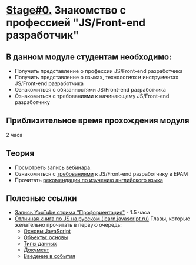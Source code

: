 # [Stage#0.](../../README.md) Знакомство с профессией "JS/Front-end разработчик"
## В данном модуле студентам необходимо:
- Получить представление о профессии JS/Front-end разработчика
- Получить представление о языках, технологиях и инструментах JS/Front-end разработчика
- Ознакомиться с обязанностями JS/Front-end разработчика
- Ознакомиться с требованиями к начинающему JS/Front-end разработчику

## Приблизительное время прохождения модуля
2 часа

## Теория
- Посмотреть запись [вебинара](https://www.youtube.com/watch?v=5g1U06QjWZk).
- Ознакомиться с [требованиями](js-l1-position-requirements.md) к JS/Front-end разработчику в EPAM 
- Прочитать [рекомендации по изучению английского языка](https://github.com/rolling-scopes-school/tasks/blob/master/tasks/materials/english.md)

## Полезные ссылки 
- [Запись YouTube стрима "Профориентация"](https://www.youtube.com/watch?v=pQ0hr5U8RL0) - 1.5 часа
- [Отличная книга по JS на русском (learn.javascript.ru)](https://learn.javascript.ru/)
Главы, которые желательно прочитать в первую очередь:
   - [Основы JavaScript](https://learn.javascript.ru/first-steps)
   - [Объекты: основы](https://learn.javascript.ru/object-basics)
   - [Типы данных](https://learn.javascript.ru/data-types)
   - [Документ](https://learn.javascript.ru/document)
   - [Введение в события](https://learn.javascript.ru/events)
